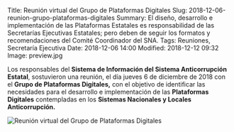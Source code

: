 Title: Reunión virtual del Grupo de Plataformas Digitales
Slug: 2018-12-06-reunion-grupo-plataformas-digitales
Summary: El diseño, desarrollo e implementación de las Plataformas Estatales es responsabilidad de las Secretarías Ejecutivas Estatales; pero deben de seguir los formatos y recomendaciones del Comité Coordinador del SNA.
Tags: Reuniones, Secretaría Ejecutiva
Date: 2018-12-06 14:00
Modified: 2018-12-12 09:32
Image: preview.jpg


Los responsables del **Sistema de Información del Sistema Anticorrupción Estatal**, sostuvieron una reunión, el día jueves 6 de diciembre de 2018 con el **Grupo de Plataformas Digitales,** con el objetivo de identificar las necesidades para el desarrollo e implementación de las **Plataformas Digitales** contempladas en los **Sistemas Nacionales y Locales Anticorrupción.**

<img class="img-fluid" src="foto-01.jpg" alt="Reunión virtual del Grupo de Plataformas Digitales">
